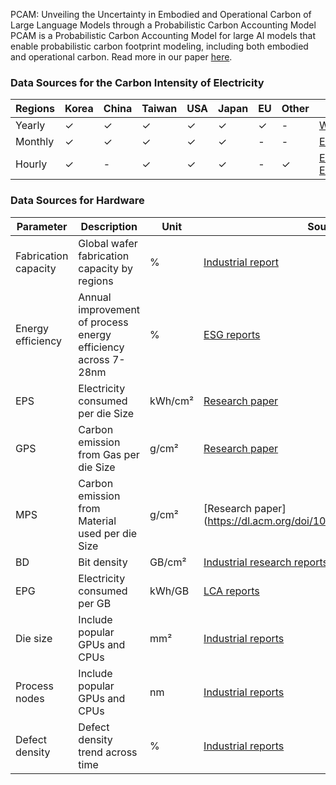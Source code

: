PCAM: Unveiling the Uncertainty in Embodied and Operational Carbon of Large Language Models through a Probabilistic Carbon Accounting Model
PCAM is a Probabilistic Carbon Accounting Model for large AI models that enable probabilistic carbon footprint modeling, including both embodied and operational carbon. Read more in our paper [here](https://openreview.net/pdf?id=9QyNYxKeKr). 


### Data Sources for the Carbon Intensity of Electricity
| Regions | Korea | China | Taiwan | USA | Japan | EU | Other | Source |
|---------|-------|-------|--------|-----|-------|----|-------|--------|
| Yearly  | ✓     | ✓     | ✓      | ✓   | ✓     | ✓  | -     | [World in Data](https://ourworldindata.org/grapher/carbon-intensity-electricity?tab=chart) |
| Monthly | ✓     | ✓     | ✓      | ✓   | ✓     | -  | -     | [EMBIR](https://ember-climate.org/countries-and-regions/)  |
| Hourly  | ✓     | -     | ✓      | ✓   | ✓     | -  | ✓     | [ENTSOE](https://transparency.entsoe.eu/dashboard/show?loggedUserIsPrivileged=false) , [ElectricityMaps](https://app.electricitymaps.com/map)  |

### Data Sources for Hardware

| Parameter | Description | Unit | Sources |
|-----------|-------------|------|---------|
| Fabrication capacity | Global wafer fabrication capacity by regions | % | [Industrial report]([https://www.semiconductors.org/wp-content/uploads/2024/05/ReportEmerging-Resilience-in-the-Semiconductor-Supply-Chain.pdf.](https://www.semiconductors.org/wp-content/uploads/2024/05/Report_Emerging-Resilience-in-the-Semiconductor-Supply-Chain.pdf))|
| Energy efficiency | Annual improvement of process energy efficiency across 7-28nm | % | [ESG reports](https://esg.tsmc.com/en-US/resources/ESG-data-hub?tab=reportbuilder)  |
| EPS | Electricity consumed per die Size | kWh/cm² | [Research paper](https://dl.acm.org/doi/10.1145/3632775.3661939)  |
| GPS | Carbon emission from Gas per die Size | g/cm² | [Research paper](https://dl.acm.org/doi/10.1145/3632775.3661939) |
| MPS | Carbon emission from Material used per die Size | g/cm² |  [Research paper](https://dl.acm.org/doi/10.1145/3632775.3661939 |
| BD | Bit density | GB/cm² | [Industrial research reports](https://www.flashmemorysummit.com/English/Collaterals/Proceedings/2017/20170808_FR12_Choe.pdf)  |
| EPG | Electricity consumed per GB | kWh/GB | [LCA reports](https://www.seagate.com/gb/en/esg/planet/product-sustainability/)   |
| Die size | Include popular GPUs and CPUs | mm² | [Industrial reports](https://www.techpowerup.com/gpu-specs/)  |
| Process nodes | Include popular GPUs and CPUs | nm | [Industrial reports](https://www.techpowerup.com/gpu-specs/) |
| Defect density | Defect density trend across time | % | [Industrial reports](https://www.anandtech.com/show/16028)  |

